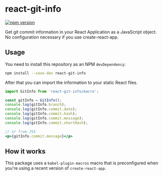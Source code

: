 # react-git-info

[![npm version](https://badge.fury.io/js/react-git-info.svg)](https://badge.fury.io/js/react-git-info)

Get git commit information in your React Application as a JavaScript object.
No configuration necessary if you use create-react-app.

## Usage

You need to install this repository as an NPM `devDependency`:

```bash
npm install --save-dev react-git-info
```

After that you can import the information to your static React files.

```jsx
import GitInfo from 'react-git-info/macro';

const gitInfo = GitInfo();
console.log(gitInfo.branch);
console.log(gitInfo.commit.date);
console.log(gitInfo.commit.hash);
console.log(gitInfo.commit.message);
console.log(gitInfo.commit.shortHash);

// or from JSX
<p>{gitInfo.commit.message}</p>
```

## How it works

This package uses a `babel-plugin-macros` macro that is preconfigured when
you're using a recent version of `create-react-app`.
